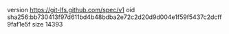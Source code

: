 version https://git-lfs.github.com/spec/v1
oid sha256:bb730413f97d611bd4b48bdba2e72c2d20d9d004e1f59f5437c2dcff9faf1e5f
size 14393
